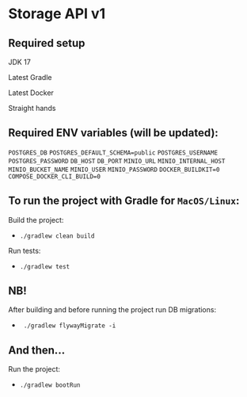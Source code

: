 # Storage API v1

## Required setup
JDK 17

Latest Gradle

Latest Docker

Straight hands

## Required ENV variables (will be updated):

`POSTGRES_DB`
`POSTGRES_DEFAULT_SCHEMA=public`
`POSTGRES_USERNAME`
`POSTGRES_PASSWORD`
`DB_HOST`
`DB_PORT`
`MINIO_URL`
`MINIO_INTERNAL_HOST`
`MINIO_BUCKET_NAME`
`MINIO_USER`
`MINIO_PASSWORD`
`DOCKER_BUILDKIT=0`
`COMPOSE_DOCKER_CLI_BUILD=0`

## To run the project with Gradle for `MacOS/Linux`:
Build the project:
* `./gradlew clean build`

Run tests:
* `./gradlew test`

## NB!
After building and before running the project run DB migrations:
* ` ./gradlew flywayMigrate -i`

## And then...
Run the project:
* `./gradlew bootRun`
